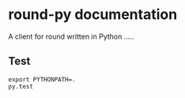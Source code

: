# round-py documentation

A client for round written in Python .....

## Test

```
export PYTHONPATH=.
py.test
```